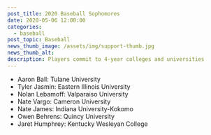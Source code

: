 ```yaml
---
post_title: 2020 Baseball Sophomores
date: 2020-05-06 12:00:00
categories:
  - baseball
post_topic: Baseball
news_thumb_image: /assets/img/support-thumb.jpg
news_thumb_alt:
description: Players commit to 4-year colleges and universities
---
```


* Aaron Ball: Tulane University
* Tyler Jasmin: Eastern Illinois University
* Nolan Lebamoff: Valparaiso University
* Nate Vargo: Cameron University
* Nate James: Indiana University-Kokomo
* Owen Behrens: Quincy University
* Jaret Humphrey: Kentucky Wesleyan College
